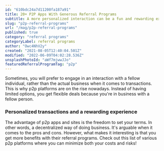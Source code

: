 ```yaml
---
id: "610bdc24a7d11200fa187a91"
title: 20+ P2P Apps With Generous Referral Programs
subtitle: A more personalized interaction can be a fun and rewarding experience.
slug: "p2p-referral-programs"
url: "/mag/p2p-referral-programs"
published: true
category: "referral programs"
categoryLabel: referral programs
author: "Owc4NhV2y"
created: "2021-08-05T12:40:04.501Z"
modified: "2022-06-09T04:02:28.536Z"
unsplashPhotoId: "aWf7mjwwJJo"
featuredReferralProgramTag: "p2p"
---
```

Sometimes, you will prefer to engage in an interaction with a fellow individual, rather than the actual business when it comes to transactions. This is why p2p platforms are on the rise nowadays. Instead of having limited options, you get flexible deals because you're in business with a fellow person.

### **Personalized transactions and a rewarding experience**

The advantage of p2p apps and sites is the freedom to set your terms. In other words, a decentralized way of doing business. It's arguable when it comes to the pros and cons. However, what makes it interesting is that you get more benefits with their referral programs. Check out this list of various p2p platforms where you can minimize both your costs and risks!